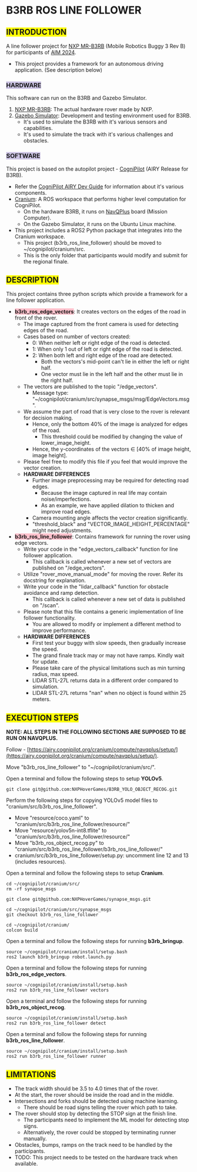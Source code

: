 # B3RB ROS LINE FOLLOWER

## <span style="background-color: #FFFF00">INTRODUCTION</span>
A line follower project for [NXP MR-B3RB](https://nxp.gitbook.io/mr-b3rb) (Mobile Robotics Buggy 3 Rev B) for participants of [AIM 2024](https://nxpaimindia.com/).
- This project provides a framework for an autonomous driving application. (See description below)

### <span style="background-color: #CBC3E3">HARDWARE</span>
This software can run on the B3RB and Gazebo Simulator.
1. [NXP MR-B3RB](https://nxp.gitbook.io/mr-b3rb): The actual hardware rover made by NXP.
2. [Gazebo Simulator](https://gazebosim.org/home): Development and testing environment used for B3RB.
    - It's used to simulate the B3RB with it's various sensors and capabilities.
    - It's used to simulate the track with it's various challenges and obstacles.

### <span style="background-color: #CBC3E3">SOFTWARE</span>
This project is based on the autopilot project - [CogniPilot](https://cognipilot.org/) (AIRY Release for B3RB).
- Refer the [CogniPilot AIRY Dev Guide](https://airy.cognipilot.org/) for information about it's various components.
- [Cranium](https://airy.cognipilot.org/cranium/about/): A ROS workspace that performs higher level computation for CogniPilot.
  - On the hardware B3RB, it runs on [NavQPlus](https://nxp.gitbook.io/navqplus/) board (Mission Computer).
  - On the Gazebo Simulator, it runs on the Ubuntu Linux machine.
- This project includes a ROS2 Python package that integrates into the Cranium workspace.
  - This project (b3rb_ros_line_follower) should be moved to ~/cognipilot/cranium/src.
  - This is the only folder that participants would modify and submit for the regional finale.

## <span style="background-color: #FFFF00">DESCRIPTION</span>
This project contains three python scripts which provide a framework for a line follower application.
- <span style="background-color: #FFC0CB; font-weight:bold">b3rb_ros_edge_vectors</span>: It creates vectors on the edges of the road in front of the rover.
  - The image captured from the front camera is used for detecting edges of the road.
  - Cases based on number of vectors created:
    - 0: When neither left or right edge of the road is detected.
    - 1: When only 1 out of left or right edge of the road is detected.
    - 2: When both left and right edge of the road are detected.
      - Both the vectors's mid-point can't lie in either the left or right half.
      - One vector must lie in the left half and the other must lie in the right half.
  - The vectors are published to the topic "/edge_vectors".
    - Message type: "~/cognipilot/cranium/src/synapse_msgs/msg/EdgeVectors.msg".
  - We assume the part of road that is very close to the rover is relevant for decision making.
    - Hence, only the bottom 40% of the image is analyzed for edges of the road.
      - This threshold could be modified by changing the value of lower_image_height.
    - Hence, the y-coordinates of the vectors ∈ [40% of image height, image height].
  - Please feel free to modify this file if you feel that would improve the vector creation.
  - <span style="font-weight:bold">HARDWARE DIFFERENCES</span>
    - Further image preprocessing may be required for detecting road edges.
      - Because the image captured in real life may contain noise/imperfections.
      - As an example, we have applied dilation to thicken and improve road edges.
    - Camera mounting angle affects the vector creation significantly.
    - "threshold_black" and "VECTOR_IMAGE_HEIGHT_PERCENTAGE" might need adjustments.
- <span style="background-color: #FFC0CB; font-weight:bold"> b3rb_ros_line_follower</span>: Contains framework for running the rover using edge vectors.
  - Write your code in the "edge_vectors_callback" function for line follower application.
    - This callback is called whenever a new set of vectors are published on "/edge_vectors".
  - Utilize "rover_move_manual_mode" for moving the rover. Refer its docstring for explanation.
  - Write your code in the "lidar_callback" function for obstacle avoidance and ramp detection.
    - This callback is called whenever a new set of data is published on "/scan".
  - Please note that this file contains a generic implementation of line follower functionality.
    - You are allowed to modify or implement a different method to improve performance.
  - <span style="font-weight:bold">HARDWARE DIFFERENCES</span>
    - First test your buggy with slow speeds, then gradually increase the speed.
    - The grand finale track may or may not have ramps. Kindly wait for update.
    - Please take care of the physical limitations such as min turning radius, max speed.
    - LIDAR STL-27L returns data in a different order compared to simulation.
    - LIDAR STL-27L returns "nan" when no object is found within 25 meters.

## <span style="background-color: #FFFF00">EXECUTION STEPS</span>

**NOTE: ALL STEPS IN THE FOLLOWING SECTIONS ARE SUPPOSED TO BE RUN ON NAVQPLUS.**

Follow - [https://airy.cognipilot.org/cranium/compute/navqplus/setup/](https://airy.cognipilot.org/cranium/compute/navqplus/setup/).

Move "b3rb_ros_line_follower" to "~/cognipilot/cranium/src/".

Open a terminal and follow the following steps to setup **YOLOv5**.
```
git clone git@github.com:NXPHoverGames/B3RB_YOLO_OBJECT_RECOG.git
```

Perform the following steps for copying YOLOv5 model files to "cranium/src/b3rb_ros_line_follower".
- Move "resource/coco.yaml" to "cranium/src/b3rb_ros_line_follower/resource/"
- Move "resource/yolov5n-int8.tflite" to "cranium/src/b3rb_ros_line_follower/resource/"
- Move "b3rb_ros_object_recog.py" to "cranium/src/b3rb_ros_line_follower/b3rb_ros_line_follower/"
- cranium/src/b3rb_ros_line_follower/setup.py: uncomment line 12 and 13 (includes resources).

Open a terminal and follow the following steps to setup **Cranium**.
```
cd ~/cognipilot/cranium/src/
rm -rf synapse_msgs

git clone git@github.com:NXPHoverGames/synapse_msgs.git

cd ~/cognipilot/cranium/src/synapse_msgs
git checkout b3rb_ros_line_follower

cd ~/cognipilot/cranium/
colcon build
```

Open a terminal and follow the following steps for running **b3rb_bringup**.
```
source ~/cognipilot/cranium/install/setup.bash
ros2 launch b3rb_bringup robot.launch.py
```

Open a terminal and follow the following steps for running **b3rb_ros_edge_vectors**.
```
source ~/cognipilot/cranium/install/setup.bash
ros2 run b3rb_ros_line_follower vectors
```

Open a terminal and follow the following steps for running **b3rb_ros_object_recog**.
```
source ~/cognipilot/cranium/install/setup.bash
ros2 run b3rb_ros_line_follower detect
```

Open a terminal and follow the following steps for running **b3rb_ros_line_follower**.
```
source ~/cognipilot/cranium/install/setup.bash
ros2 run b3rb_ros_line_follower runner
```

## <span style="background-color: #FFFF00">LIMITATIONS</span>
- The track width should be 3.5 to 4.0 times that of the rover.
- At the start, the rover should be inside the road and in the middle.
- Intersections and forks should be detected using machine learning.
  - There should be road signs telling the rover which path to take.
- The rover should stop by detecting the STOP sign at the finish line.
  - The participants need to implement the ML model for detecting stop signs.
  - Alternatively, the rover could be stopped by terminating runner manually.
- Obstacles, bumps, ramps on the track need to be handled by the participants.
- TODO: This project needs to be tested on the hardware track when available.
